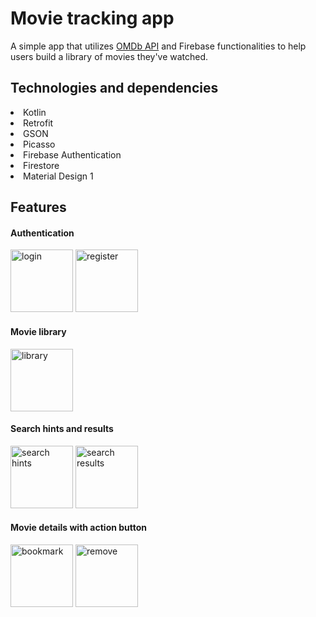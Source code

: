 # Movie tracking app
A simple app that utilizes [OMDb API](https://www.omdbapi.com) and Firebase functionalities to help users build a library of movies they've watched. 

## Technologies and dependencies
<li>Kotlin</li>
<li>Retrofit</li>
<li>GSON</li>
<li>Picasso</li>
<li>Firebase Authentication</li>
<li>Firestore</li>
<li>Material Design 1</li>

## Features

#### Authentication
<img src="https://github.com/Fibern/Tracker/assets/72557793/4358731a-6d5e-40de-87dc-436dd1b57555" alt="login" width="100">
<img src="https://github.com/Fibern/Tracker/assets/72557793/0c474531-2027-415e-a4da-0b871600d105" alt="register" width="100">

#### Movie library
<img src="https://github.com/Fibern/Tracker/assets/72557793/bc9913bf-3da6-449c-acc3-675310314194" alt="library" width="100">

#### Search hints and results
<img src="https://github.com/Fibern/Tracker/assets/72557793/39dd216c-6715-4c43-a521-d547c2015914" alt="search hints" width="100">
<img src="https://github.com/Fibern/Tracker/assets/72557793/8c4928cc-0cee-485c-b282-e06e0bd96e3d" alt="search results" width="100">

#### Movie details with action button
<img src="https://github.com/Fibern/Tracker/assets/72557793/a56501cd-a4e2-4244-bc2d-1174a3c9406e" alt="bookmark" width="100">
<img src="https://github.com/Fibern/Tracker/assets/72557793/b9443c99-fd20-4689-8ab4-090bc486660d" alt="remove" width="100">
